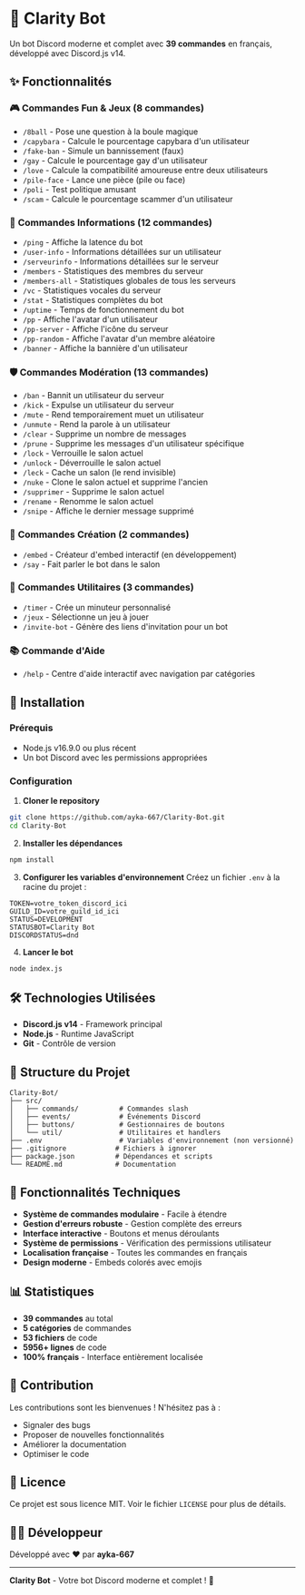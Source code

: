 # 🤖 Clarity Bot

Un bot Discord moderne et complet avec **39 commandes** en français, développé avec Discord.js v14.

## ✨ Fonctionnalités

### 🎮 **Commandes Fun & Jeux** (8 commandes)
- `/8ball` - Pose une question à la boule magique
- `/capybara` - Calcule le pourcentage capybara d'un utilisateur
- `/fake-ban` - Simule un bannissement (faux)
- `/gay` - Calcule le pourcentage gay d'un utilisateur
- `/love` - Calcule la compatibilité amoureuse entre deux utilisateurs
- `/pile-face` - Lance une pièce (pile ou face)
- `/poli` - Test politique amusant
- `/scam` - Calcule le pourcentage scammer d'un utilisateur

### 👤 **Commandes Informations** (12 commandes)
- `/ping` - Affiche la latence du bot
- `/user-info` - Informations détaillées sur un utilisateur
- `/serveurinfo` - Informations détaillées sur le serveur
- `/members` - Statistiques des membres du serveur
- `/members-all` - Statistiques globales de tous les serveurs
- `/vc` - Statistiques vocales du serveur
- `/stat` - Statistiques complètes du bot
- `/uptime` - Temps de fonctionnement du bot
- `/pp` - Affiche l'avatar d'un utilisateur
- `/pp-server` - Affiche l'icône du serveur
- `/pp-random` - Affiche l'avatar d'un membre aléatoire
- `/banner` - Affiche la bannière d'un utilisateur

### 🛡️ **Commandes Modération** (13 commandes)
- `/ban` - Bannit un utilisateur du serveur
- `/kick` - Expulse un utilisateur du serveur
- `/mute` - Rend temporairement muet un utilisateur
- `/unmute` - Rend la parole à un utilisateur
- `/clear` - Supprime un nombre de messages
- `/prune` - Supprime les messages d'un utilisateur spécifique
- `/lock` - Verrouille le salon actuel
- `/unlock` - Déverrouille le salon actuel
- `/leck` - Cache un salon (le rend invisible)
- `/nuke` - Clone le salon actuel et supprime l'ancien
- `/supprimer` - Supprime le salon actuel
- `/rename` - Renomme le salon actuel
- `/snipe` - Affiche le dernier message supprimé

### 🎨 **Commandes Création** (2 commandes)
- `/embed` - Créateur d'embed interactif (en développement)
- `/say` - Fait parler le bot dans le salon

### 🔧 **Commandes Utilitaires** (3 commandes)
- `/timer` - Crée un minuteur personnalisé
- `/jeux` - Sélectionne un jeu à jouer
- `/invite-bot` - Génère des liens d'invitation pour un bot

### 📚 **Commande d'Aide**
- `/help` - Centre d'aide interactif avec navigation par catégories

## 🚀 Installation

### Prérequis
- Node.js v16.9.0 ou plus récent
- Un bot Discord avec les permissions appropriées

### Configuration

1. **Cloner le repository**
```bash
git clone https://github.com/ayka-667/Clarity-Bot.git
cd Clarity-Bot
```

2. **Installer les dépendances**
```bash
npm install
```

3. **Configurer les variables d'environnement**
Créez un fichier `.env` à la racine du projet :
```env
TOKEN=votre_token_discord_ici
GUILD_ID=votre_guild_id_ici
STATUS=DEVELOPMENT
STATUSBOT=Clarity Bot
DISCORDSTATUS=dnd
```

4. **Lancer le bot**
```bash
node index.js
```

## 🛠️ Technologies Utilisées

- **Discord.js v14** - Framework principal
- **Node.js** - Runtime JavaScript
- **Git** - Contrôle de version

## 📁 Structure du Projet

```
Clarity-Bot/
├── src/
│   ├── commands/          # Commandes slash
│   ├── events/            # Événements Discord
│   ├── buttons/           # Gestionnaires de boutons
│   └── util/              # Utilitaires et handlers
├── .env                   # Variables d'environnement (non versionné)
├── .gitignore            # Fichiers à ignorer
├── package.json          # Dépendances et scripts
└── README.md             # Documentation
```

## 🔧 Fonctionnalités Techniques

- **Système de commandes modulaire** - Facile à étendre
- **Gestion d'erreurs robuste** - Gestion complète des erreurs
- **Interface interactive** - Boutons et menus déroulants
- **Système de permissions** - Vérification des permissions utilisateur
- **Localisation française** - Toutes les commandes en français
- **Design moderne** - Embeds colorés avec emojis

## 📊 Statistiques

- **39 commandes** au total
- **5 catégories** de commandes
- **53 fichiers** de code
- **5956+ lignes** de code
- **100% français** - Interface entièrement localisée

## 🤝 Contribution

Les contributions sont les bienvenues ! N'hésitez pas à :
- Signaler des bugs
- Proposer de nouvelles fonctionnalités
- Améliorer la documentation
- Optimiser le code

## 📝 Licence

Ce projet est sous licence MIT. Voir le fichier `LICENSE` pour plus de détails.

## 👨‍💻 Développeur

Développé avec ❤️ par **ayka-667**

---

**Clarity Bot** - Votre bot Discord moderne et complet ! 🎉